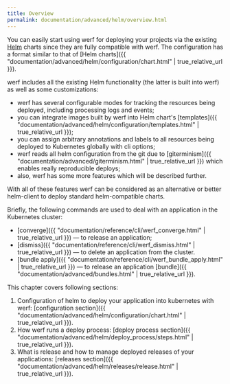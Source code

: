 ```yaml
---
title: Overview
permalink: documentation/advanced/helm/overview.html
---
```


You can easily start using werf for deploying your projects via the existing [Helm](https://helm.sh) charts since they are fully compatible with werf. The configuration has a format similar to that of [Helm charts]({{ "documentation/advanced/helm/configuration/chart.html" | true_relative_url }}).

werf includes all the existing Helm functionality (the latter is built into werf) as well as some customizations:

 - werf has several configurable modes for tracking the resources being deployed, including processing logs and events;
 - you can integrate images built by werf into Helm chart's [templates]({{ "documentation/advanced/helm/configuration/templates.html" | true_relative_url }});
 - you can assign arbitrary annotations and labels to all resources being deployed to Kubernetes globally with cli options;
 - werf reads all helm configuration from the git due to [giterminism]({{ "documentation/advanced/giterminism.html" | true_relative_url }}) which enables really reproducible deploys; 
 - also, werf has some more features which will be described further.

With all of these features werf can be considered as an alternative or better helm-client to deploy standard helm-compatible charts.

Briefly, the following commands are used to deal with an application in the Kubernetes cluster:
- [converge]({{ "documentation/reference/cli/werf_converge.html" | true_relative_url }}) — to release an application;
- [dismiss]({{ "documentation/reference/cli/werf_dismiss.html" | true_relative_url }}) — to delete an application from the cluster.
- [bundle apply]({{ "documentation/reference/cli/werf_bundle_apply.html" | true_relative_url }}) — to release an application [bundle]({{ "documentation/advanced/bundles.html" | true_relative_url }}).

This chapter covers following sections:
 1. Configuration of helm to deploy your application into kubernetes with werf: [configuration section]({{ "documentation/advanced/helm/configuration/chart.html" | true_relative_url }}).
 2. How werf runs a deploy process: [deploy process section]({{ "documentation/advanced/helm/deploy_process/steps.html" | true_relative_url }}).
 3. What is release and how to manage deployed releases of your applications: [releases section]({{ "documentation/advanced/helm/releases/release.html" | true_relative_url }}).
